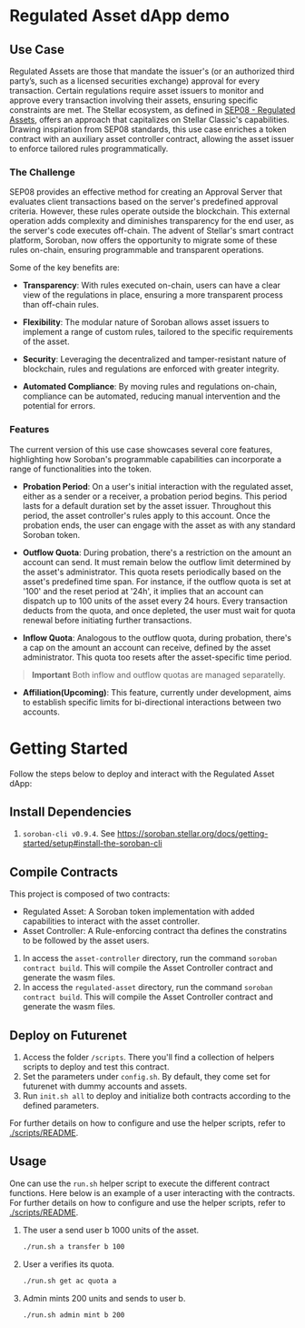 # Regulated Asset dApp demo

## Use Case
Regulated Assets are those that mandate the issuer's (or an authorized third party’s, such as a licensed securities exchange) approval for every transaction. Certain regulations require asset issuers to monitor and approve every transaction involving their assets, ensuring specific constraints are met. The Stellar ecosystem, as defined in [SEP08 - Regulated Assets](https://github.com/stellar/stellar-protocol/blob/master/ecosystem/sep-0008.md), offers an approach that capitalizes on Stellar Classic's capabilities. Drawing inspiration from SEP08 standards, this use case enriches a token contract with an auxiliary asset controller contract, allowing the asset issuer to enforce tailored rules programmatically.

### The Challenge
SEP08 provides an effective method for creating an Approval Server that evaluates client transactions based on the server's predefined approval criteria. However, these rules operate outside the blockchain. This external operation adds complexity and diminishes transparency for the end user, as the server's code executes off-chain. The advent of Stellar's smart contract platform, Soroban, now offers the opportunity to migrate some of these rules on-chain, ensuring programmable and transparent operations.

Some of the key benefits are:

- **Transparency**: With rules executed on-chain, users can have a clear view of the regulations in place, ensuring a more transparent process than off-chain rules.

- **Flexibility**: The modular nature of Soroban allows asset issuers to implement a range of custom rules, tailored to the specific requirements of the asset.

- **Security**: Leveraging the decentralized and tamper-resistant nature of blockchain, rules and regulations are enforced with greater integrity.

- **Automated Compliance**: By moving rules and regulations on-chain, compliance can be automated, reducing manual intervention and the potential for errors.


### Features

The current version of this use case showcases several core features, highlighting how Soroban's programmable capabilities can incorporate a range of functionalities into the token.

- **Probation Period**: On a user's initial interaction with the regulated asset, either as a sender or a receiver, a probation period begins. This period lasts for a default duration set by the asset issuer. Throughout this period, the asset controller's rules apply to this account. Once the probation ends, the user can engage with the asset as with any standard Soroban token.

- **Outflow Quota**: During probation, there's a restriction on the amount an account can send. It must remain below the outflow limit determined by the asset's administrator. This quota resets periodically based on the asset's predefined time span. For instance, if the outflow quota is set at '100' and the reset period at '24h', it implies that an account can dispatch up to 100 units of the asset every 24 hours. Every transaction deducts from the quota, and once depleted, the user must wait for quota renewal before initiating further transactions.

- **Inflow Quota**: Analogous to the outflow quota, during probation, there's a cap on the amount an account can receive, defined by the asset administrator. This quota too resets after the asset-specific time period. 
> **Important** Both inflow and outflow quotas are managed separatelly.


- **Affiliation(Upcoming)**: This feature, currently under development, aims to establish specific limits for bi-directional interactions between two accounts.

# Getting Started

Follow the steps below to deploy and interact with the Regulated Asset dApp:

## Install Dependencies

1. `soroban-cli v0.9.4`. See https://soroban.stellar.org/docs/getting-started/setup#install-the-soroban-cli

## Compile Contracts
This project is composed of two contracts:
- Regulated Asset: A Soroban token implementation with added capabilities to interact with the asset controller.
- Asset Controller: A Rule-enforcing contract tha defines the constratins to be followed by the asset users.

1. In access the `asset-controller` directory, run the command `soroban contract build`. This will compile the Asset Controller contract and generate the wasm files.
2. In access the `regulated-asset` directory, run the command `soroban contract build`. This will compile the Asset Controller contract and generate the wasm files.

## Deploy on Futurenet

1. Access the folder `/scripts`. There you'll find a collection of helpers scripts to deploy and test this contract.
2. Set the parameters under `config.sh`. By default, they come set for futurenet with dummy accounts and assets.
3. Run `init.sh all` to deploy and initialize both contracts according to the defined parameters.

For further details on how to configure and use the helper scripts, refer to [./scripts/README](scripts/README.md).

## Usage

One can use the `run.sh` helper script to execute the different contract functions. Here below is an example of a user interacting with the contracts.
For further details on how to configure and use the helper scripts, refer to [./scripts/README](scripts/README.md).

1. The user a send user b 1000 units of the asset.
   ```bash
   ./run.sh a transfer b 100
   ```

2. User a verifies its quota.
   ```bash
   ./run.sh get ac quota a
   ```

3. Admin mints 200 units and sends to user b.
   ```bash
   ./run.sh admin mint b 200
   ```
